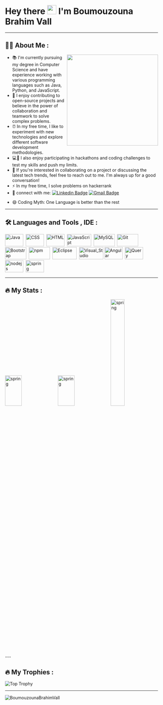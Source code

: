### <h1>Hey there <img src="https://media.giphy.com/media/hvRJCLFzcasrR4ia7z/giphy.gif" width="30px"/>  I'm Boumouzouna Brahim Vall </h1>

---

### <h2>:man_technologist: About Me :</h2>
<!--
**gitusergb/gitusergb** is a ✨ _special_ ✨ repository because its `README.md` (this file) appears on your GitHub profile.
Here are some ideas to get you started: -->
<!--- 👯 I’m looking to collaborate on ... 
- 🤔 I’m looking for help with -->
<!--- 😄 Pronouns: 
- 🌱 I’m currently learning HTML,CSS,JavaScript -->



 <img align="right" src="https://repository-images.githubusercontent.com/462900780/0a10af70-6cbf-46df-9071-0ff586a3b1d6" width="300" />
 
- 📚 I'm currently pursuing my degree in Computer Science and have experience working with various programming languages such as Java, Python, and JavaScript.
- 🤝 I enjoy contributing to open-source projects and believe in the power of collaboration and teamwork to solve complex problems.
- ⏰ In my free time, I like to experiment with new technologies and explore different software development methodologies.
- 💻🚀 I also enjoy participating in hackathons and coding challenges to test my skills and push my limits.
- 📩 If you're interested in collaborating on a project or discussing the latest tech trends, feel free to reach out to me. I'm always up for a good conversation!
- :zap: In my free time, I solve problems on hackerrank
- :iphone:  connect with me: [![Linkedin Badge](https://img.shields.io/badge/-LinkedIn-blue?style=flat&logo=Linkedin&logoColor=white)](https://www.linkedin.com/in/brahim-vall-boumouzouna-639b29226/) [![Gmail Badge](https://img.shields.io/badge/Gmail-D14836?style=flat&logo=gmail&logoColor=white)](brahimvall.boumouzouna@etu.fstm.ac.ma)
<!--
- :page_with_curl: [Résumé](https://drive.google.com/file/d/13cgyM6d6UkV9KgwNyClRfiW3j6XtWHRw/view?usp=share_link)
-->

- 😄 Coding Myth: One Language is better than the rest

<!-- <div id="header" align="left">
  <img src="https://repository-images.githubusercontent.com/462900780/0a10af70-6cbf-46df-9071-0ff586a3b1d6" width="400"/>
</div> -->


---

### <h2>:hammer_and_wrench: Languages and Tools , IDE :</h2>
<div >
  <img src="https://img.shields.io/badge/Java-ED8B00?style=flat&logo=openjdk&logoColor=white" title="Java" alt="Java" width="60" height="40"/>&nbsp;
  <img src="https://img.shields.io/badge/CSS3-1572B6?style=flat&logo=css3&logoColor=white"  title="CSS3" alt="CSS" width="60" height="40"/>&nbsp;
  <img src="https://img.shields.io/badge/HTML5-E34F26?style=for-the-badge&logo=html5&logoColor=white" title="HTML5" alt="HTML" width="60" height="40"/>&nbsp;
  <img src="https://img.shields.io/badge/JavaScript-F7DF1E?style=flat&logo=JavaScript&logoColor=white" title="JavaScript" alt="JavaScript" width="80" height="40"/>&nbsp;
  <img src="https://img.shields.io/badge/MySQL-00000F?style=flat&logo=mysql&logoColor=white" title="MySQL"  alt="MySQL" width="70" height="40"/>&nbsp;
  <img src="https://img.shields.io/badge/GitHub-100000?style=flat&logo=github&logoColor=white" title="Git" alt="Git" width="70" height="40"/>&nbsp;
  <img src="https://img.shields.io/badge/Bootstrap-563D7C?style=flat&logo=bootstrap&logoColor=white" title="Bootstrap"  alt="Bootstrap" width="70" height="40"/>&nbsp;
  <img src="https://img.shields.io/badge/npm-CB3837?style=flat&logo=npm&logoColor=white" title="npm"  alt="npm" width="70" height="40"/>&nbsp;
  <img src="https://img.shields.io/badge/Eclipse-2C2255?style=flat&logo=eclipse&logoColor=white" title="Eclipse" alt="Eclipse" width="80" height="40"/>&nbsp;
  <img src="https://img.shields.io/badge/Visual_Studio-5C2D91?style=flat&logo=visual%20studio&logoColor=white" title="Visual_Studio"  alt="Visual_Studio" width="80" height="40"/>
  <img src="https://img.shields.io/badge/angular-%23DD0031.svg?style=flat&logo=angular&logoColor=white" title="Angular"  alt="Angular" width="60" height="40" />&nbsp;
   <img src="https://img.shields.io/badge/jquery-%230769AD.svg?style=flat&logo=jquery&logoColor=white" title="jQuery"  alt="jQuery" width="60" height="40" />&nbsp;
<img src="https://img.shields.io/badge/node.js-6DA55F?style=flat&logo=node.js&logoColor=white" title="nodejs"  alt="nodejs" width="60" height="40" />&nbsp;
<img src="https://img.shields.io/badge/spring-%236DB33F.svg?style=flat&logo=spring&logoColor=white" title="spring"  alt="spring" width="60" height="40" />&nbsp; 

</div>

---

### <h2>:fire: My Stats :</h2>

<!-- [![GitHub Streak](http://github-readme-streak-stats.herokuapp.com?user=BoumouzounaBrahimVall&theme=dark&background=000000)](https://git.io/streak-stats) -->

<div>
<img src="https://github-readme-stats.vercel.app/api?username=BoumouzounaBrahimVall&show_icons=true&theme=slateorange&bg_color=000000&card_width=510px" title="spring"  alt="spring" width="33%" height="100" />&nbsp; 
<img src="https://streak-stats.demolab.com?user=BoumouzounaBrahimVall&theme=dark&background=000000&date_format=M%20j%5B%2C%20Y%5D" title="spring"  alt="spring" width="33%"  height="100"/>&nbsp; 
<img src="https://github-readme-stats.vercel.app/api/top-langs/?username=BoumouzounaBrahimVall&layout=compact&theme=vision-friendly-dark&card_width=510px" title="spring"  alt="spring" width="30%"   />&nbsp; 
</div>
---

### <h2>:fire: My Trophies :</h2>
![Top Trophy](https://github-profile-trophy.vercel.app/?username=BoumouzounaBrahimVall&theme=onedark)

---

<img src="https://komarev.com/ghpvc/?username=BoumouzounaBrahimVallb&style=flat-square&color=blue" alt="BoumouzounaBrahimVall"/>

